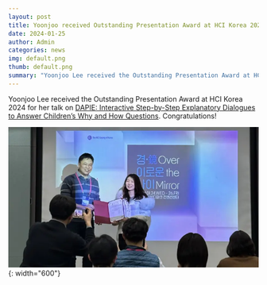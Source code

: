 ```yaml
---
layout: post
title: Yoonjoo received Outstanding Presentation Award at HCI Korea 2024
date: 2024-01-25
author: Admin
categories: news
img: default.png
thumb: default.png
summary: "Yoonjoo Lee received the Outstanding Presentation Award at HCI Korea 2024 for her talk on [DAPIE: Interactive Step-by-Step Explanatory Dialogues to Answer Children’s Why and How Questions](https://dapie.kixlab.org/). Congratulations!"
---
```


Yoonjoo Lee received the Outstanding Presentation Award at HCI Korea 2024 for her talk on [DAPIE: Interactive Step-by-Step Explanatory Dialogues to Answer Children’s Why and How Questions](https://dapie.kixlab.org/). Congratulations!

![Yoonjoo Award](/assets/news/2024-01-25-yoonjoo-award.webp){: width="600"}